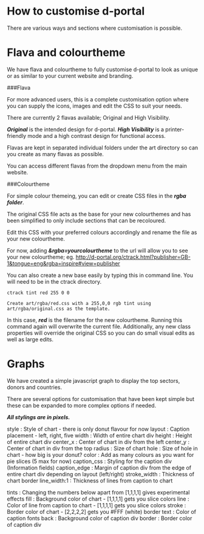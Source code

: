 How to customise d-portal
==========================================

There are various ways and sections where customisation is possible.



Flava and colourtheme
==========================================

We have flava and colourtheme to fully customise d-portal to look as unique or as similar to your current website and branding.


###Flava

For more advanced users, this is a complete customisation option where you can supply the icons, images and edit the CSS to suit your needs.

There are currently 2 flavas available; Original and High Visibility.

***Original*** is the intended design for d-portal.
***High Visibility*** is a printer-friendly mode and a high contrast design for functional access.

Flavas are kept in separated individual folders under the art directory so can you create as many flavas as possible.

You can access different flavas from the dropdown menu from the main website.


###Colourtheme

For simple colour themeing, you can edit or create CSS files in the ***rgba folder***.

The original CSS file acts as the base for your new colourthemes and has been simplified to only include sections that can be recoloured.

Edit this CSS with your preferred colours accordingly and rename the file as your new colourtheme.

For now, adding ***&rgba=yourcolourtheme*** to the url will allow you to see your new colourtheme; eg. http://d-portal.org/ctrack.html?publisher=GB-1&tongue=eng&rgba=inspire#view=publisher


You can also create a new base easily by typing this in command line. You will need to be in the ctrack directory.

```
ctrack tint red 255 0 0 

Create art/rgba/red.css with a 255,0,0 rgb tint using art/rgba/original.css as the template.

```

In this case, ***red*** is the filename for the new colourtheme. Running this command again will overwrite the current file. Additionally, any new class properties will override the original CSS so you can do small visual edits as well as large edits.


Graphs
==========================================

We have created a simple javascript graph to display the top sectors, donors and countries.

There are several options for customisation that have been kept simple but these can be expanded to more complex options if needed.

***All stylings are in pixels.***

style : Style of chart - there is only donut flavour for now
layout : Caption placement - left, right, five
width : Width of entire chart div
height : Height of entire chart div
center_x : Center of chart in div from the left
center_y : Center of chart in div from the top
radius : Size of chart
hole : Size of hole in chart - how big is your donut?
color : Add as many colours as you want for pie slices (5 max for now)
caption_css : Styling for the caption div (Information fields)
caption_edge : Margin of caption div from the edge of entire chart div depending on layout (left/right)
stroke_width : Thickness of chart border
line_width:1 : Thickness of lines from caption to chart

tints : Changing the numbers below apart from [1,1,1,1] gives experimental effects
fill : Background color of chart - [1,1,1,1] gets you slice colors
line : Color of line from caption to chart - [1,1,1,1] gets you slice colors
stroke : Border color of chart - [2,2,2,2] gets you #FFF (white) border
text : Color of caption fonts
back : Background color of caption div
border : Border color of caption div
